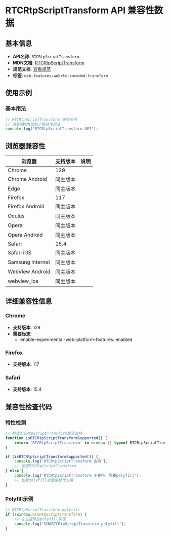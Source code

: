 # RTCRtpScriptTransform API 兼容性数据

## 基本信息

- **API名称**: `RTCRtpScriptTransform`
- **MDN文档**: [RTCRtpScriptTransform](https://developer.mozilla.org/docs/Web/API/RTCRtpScriptTransform)
- **规范文档**: [查看规范](https://w3c.github.io/webrtc-encoded-transform/#rtcrtpscripttransform)
- **标签**: `web-features:webrtc-encoded-transform`

## 使用示例

### 基本用法

```javascript
// RTCRtpScriptTransform 使用示例
// 请查阅MDN文档了解具体用法
console.log('RTCRtpScriptTransform API');
```

## 浏览器兼容性

| 浏览器 | 支持版本 | 说明 |
|--------|----------|------|
| Chrome | 129 |  |
| Chrome Android | 同主版本 |  |
| Edge | 同主版本 |  |
| Firefox | 117 |  |
| Firefox Android | 同主版本 |  |
| Oculus | 同主版本 |  |
| Opera | 同主版本 |  |
| Opera Android | 同主版本 |  |
| Safari | 15.4 |  |
| Safari iOS | 同主版本 |  |
| Samsung Internet | 同主版本 |  |
| WebView Android | 同主版本 |  |
| webview_ios | 同主版本 |  |

## 详细兼容性信息

### Chrome

- **支持版本**: 129
- **需要标志**: 
  - enable-experimental-web-platform-features: enabled

### Firefox

- **支持版本**: 117

### Safari

- **支持版本**: 15.4

## 兼容性检查代码

### 特性检测

```javascript
// 检查RTCRtpScriptTransform是否支持
function isRTCRtpScriptTransformSupported() {
    return 'RTCRtpScriptTransform' in window || typeof RTCRtpScriptTransform !== 'undefined';
}

if (isRTCRtpScriptTransformSupported()) {
    console.log('RTCRtpScriptTransform 支持');
    // 使用RTCRtpScriptTransform
} else {
    console.log('RTCRtpScriptTransform 不支持，需要polyfill');
    // 加载polyfill或使用替代方案
}
```

### Polyfill示例

```javascript
// RTCRtpScriptTransform polyfill
if (!window.RTCRtpScriptTransform) {
    // 在这里添加polyfill实现
    console.log('加载RTCRtpScriptTransform polyfill');
}
```

